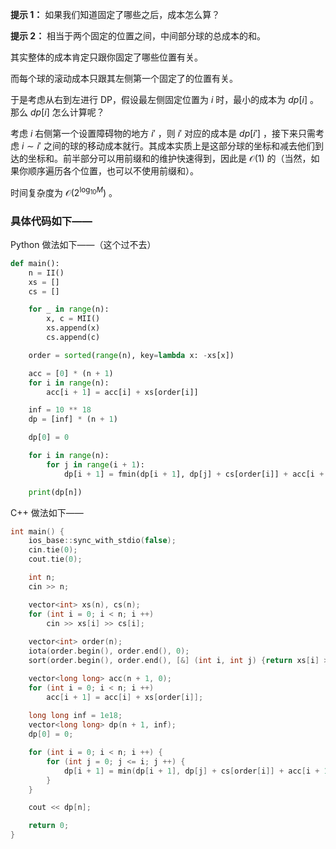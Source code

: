 **提示 1：** 如果我们知道固定了哪些之后，成本怎么算？

**提示 2：** 相当于两个固定的位置之间，中间部分球的总成本的和。

其实整体的成本肯定只跟你固定了哪些位置有关。

而每个球的滚动成本只跟其左侧第一个固定了的位置有关。

于是考虑从右到左进行 DP，假设最左侧固定位置为 $i$ 时，最小的成本为 $dp[i]$ 。那么 $dp[i]$ 怎么计算呢？

考虑 $i$ 右侧第一个设置障碍物的地方 $i'$ ，则 $i'$ 对应的成本是 $dp[i']$ ，接下来只需考虑 $i\sim i'$ 之间的球的移动成本就行。其成本实质上是这部分球的坐标和减去他们到达的坐标和。前半部分可以用前缀和的维护快速得到，因此是 $\mathcal{O}(1)$ 的（当然，如果你顺序遍历各个位置，也可以不使用前缀和）。

时间复杂度为 $\mathcal{O}(2^{\log_{10} M})$ 。

### 具体代码如下——

Python 做法如下——（这个过不去）

```Python []
def main():
    n = II()
    xs = []
    cs = []

    for _ in range(n):
        x, c = MII()
        xs.append(x)
        cs.append(c)

    order = sorted(range(n), key=lambda x: -xs[x])

    acc = [0] * (n + 1)
    for i in range(n):
        acc[i + 1] = acc[i] + xs[order[i]]

    inf = 10 ** 18
    dp = [inf] * (n + 1)

    dp[0] = 0

    for i in range(n):
        for j in range(i + 1):
            dp[i + 1] = fmin(dp[i + 1], dp[j] + cs[order[i]] + acc[i + 1] - acc[j] - xs[order[i]] * (i + 1 - j))

    print(dp[n])
```

C++ 做法如下——

```cpp []
int main() {
    ios_base::sync_with_stdio(false);
    cin.tie(0);
    cout.tie(0);

    int n;
    cin >> n;

    vector<int> xs(n), cs(n);
    for (int i = 0; i < n; i ++)
        cin >> xs[i] >> cs[i];
    
    vector<int> order(n);
    iota(order.begin(), order.end(), 0);
    sort(order.begin(), order.end(), [&] (int i, int j) {return xs[i] > xs[j];});

    vector<long long> acc(n + 1, 0);
    for (int i = 0; i < n; i ++)
        acc[i + 1] = acc[i] + xs[order[i]];
    
    long long inf = 1e18;
    vector<long long> dp(n + 1, inf);
    dp[0] = 0;

    for (int i = 0; i < n; i ++) {
        for (int j = 0; j <= i; j ++) {
            dp[i + 1] = min(dp[i + 1], dp[j] + cs[order[i]] + acc[i + 1] - acc[j] - 1ll * xs[order[i]] * (i + 1 - j));
        }
    }

    cout << dp[n];

    return 0;
}
```
